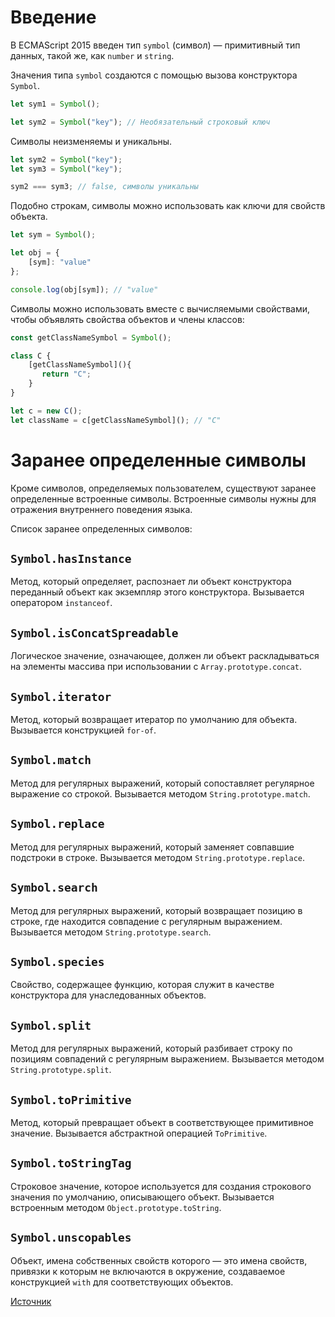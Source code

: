 # Введение

В ECMAScript 2015 введен тип `symbol` (символ) — примитивный тип данных, такой же, как `number` и `string`.

Значения типа `symbol` создаются с помощью вызова конструктора `Symbol`.

```ts
let sym1 = Symbol();

let sym2 = Symbol("key"); // Необязательный строковый ключ
```

Символы неизменяемы и уникальны.

```ts
let sym2 = Symbol("key");
let sym3 = Symbol("key");

sym2 === sym3; // false, символы уникальны
```

Подобно строкам, символы можно использовать как ключи для свойств объекта.

```ts
let sym = Symbol();

let obj = {
    [sym]: "value"
};

console.log(obj[sym]); // "value"
```

Символы можно использовать вместе с вычисляемыми свойствами, чтобы объявлять свойства объектов и члены классов:

```ts
const getClassNameSymbol = Symbol();

class C {
    [getClassNameSymbol](){
       return "C";
    }
}

let c = new C();
let className = c[getClassNameSymbol](); // "C"
```

# Заранее определенные символы

Кроме символов, определяемых пользователем, существуют заранее определенные встроенные символы.
Встроенные символы нужны для отражения внутреннего поведения языка.

Список заранее определенных символов:

## `Symbol.hasInstance`

Метод, который определяет, распознает ли объект конструктора переданный объект как экземпляр этого конструктора. Вызывается оператором `instanceof`.

## `Symbol.isConcatSpreadable`

Логическое значение, означающее, должен ли объект раскладываться на элементы массива при использовании с `Array.prototype.concat`.

## `Symbol.iterator`

Метод, который возвращает итератор по умолчанию для объекта. Вызывается конструкцией `for-of`.

## `Symbol.match`

Метод для регулярных выражений, который сопоставляет регулярное выражение со строкой. Вызывается методом `String.prototype.match`.

## `Symbol.replace`

Метод для регулярных выражений, который заменяет совпавшие подстроки в строке. Вызывается методом `String.prototype.replace`.

## `Symbol.search`

Метод для регулярных выражений, который возвращает позицию в строке, где находится совпадение с регулярным выражением. Вызывается методом `String.prototype.search`.

## `Symbol.species`

Свойство, содержащее функцию, которая служит в качестве конструктора для унаследованных объектов.

## `Symbol.split`

Метод для регулярных выражений, который разбивает строку по позициям совпадений с регулярным выражением.
Вызывается методом `String.prototype.split`.

## `Symbol.toPrimitive`

Метод, который превращает объект в соответствующее примитивное значение.
Вызывается абстрактной операцией `ToPrimitive`.

## `Symbol.toStringTag`

Строковое значение, которое используется для создания строкового значения по умолчанию, описывающего объект.
Вызывается встроенным методом `Object.prototype.toString`.

## `Symbol.unscopables`

Объект, имена собственных свойств которого — это имена свойств, привязки к которым не включаются в окружение, создаваемое конструкцией `with` для соответствующих объектов.

[Источник](http://typescript-lang.ru/docs/Symbols.html)